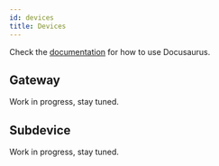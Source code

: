 ```yaml
---
id: devices
title: Devices
---
```


Check the [documentation](https://docusaurus.io) for how to use Docusaurus.

## Gateway

Work in progress, stay tuned.

## Subdevice

Work in progress, stay tuned.
